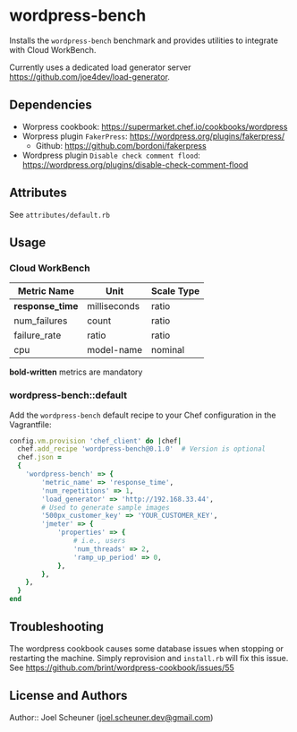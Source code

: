 # wordpress-bench

Installs the `wordpress-bench` benchmark and provides utilities to integrate with Cloud WorkBench.

Currently uses a dedicated load generator server https://github.com/joe4dev/load-generator.

## Dependencies

* Worpress cookbook: https://supermarket.chef.io/cookbooks/wordpress
* Worpress plugin `FakerPress`: https://wordpress.org/plugins/fakerpress/
    * Github: https://github.com/bordoni/fakerpress
* Wordpress plugin `Disable check comment flood`: https://wordpress.org/plugins/disable-check-comment-flood

## Attributes

See `attributes/default.rb`

## Usage

### Cloud WorkBench

| Metric Name                  | Unit              | Scale Type    |
| ---------------------------- | ----------------- | ------------- |
| **response_time**            | milliseconds      | ratio         |
| num_failures                 | count             | ratio         |
| failure_rate                 | ratio             | ratio         |
| cpu                          | model-name        | nominal       |

**bold-written** metrics are mandatory

### wordpress-bench::default

Add the `wordpress-bench` default recipe to your Chef configuration in the Vagrantfile:

```ruby
config.vm.provision 'chef_client' do |chef|
  chef.add_recipe 'wordpress-bench@0.1.0'  # Version is optional
  chef.json =
  {
    'wordpress-bench' => {
        'metric_name' => 'response_time',
        'num_repetitions' => 1,
        'load_generator' => 'http://192.168.33.44',
        # Used to generate sample images
        '500px_customer_key' => 'YOUR_CUSTOMER_KEY',
        'jmeter' => {
            'properties' => {
                # i.e., users
                'num_threads' => 2,
                'ramp_up_period' => 0,
            },
        },
    },
  }
end
```

## Troubleshooting

The wordpress cookbook causes some database issues when stopping or restarting the machine. Simply reprovision and `install.rb` will fix this issue. See https://github.com/brint/wordpress-cookbook/issues/55

## License and Authors

Author:: Joel Scheuner (joel.scheuner.dev@gmail.com)
